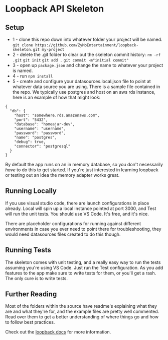 # Loopback API Skeleton

## Setup

* 1 - clone this repo down into whatever folder your project will be named. `git clone https://github.com/ZyMoEntertainment/loopback-skeleton.git my-project`
* 2 - delete the .git folder to clear out the skeleton commit history:
`rm -rf .git`
`git init`
`git add .`
`git commit -m"initial commit"`
* 3 - open up `package.json` and change the name to whatever your project is named.
* 4 - run `npm install`
* 5 - create and configure your datasources.local.json file to point at whatever data source you are using. There is a sample file contained in the repo. We typically use postgres and host on an aws rds instance, here is an example of how that might look:

```
{
  "db": {
    "host": "somewhere.rds.amazonaws.com",
    "port": "5432",
    "database": "homeajar-dev",
    "username": "username",
    "password": "password",
    "name": "postgres",
    "debug": true,
    "connector": "postgresql"
  }
}
```

By default the app runs on an in memory database, so you don't necessarily _have_ to do this to get started. If you're just interested in learning loopback or testing out an idea the memory adapter works great.

## Running Locally

If you use visual studio code, there are launch configurations in place already. Local will spin up a local instance pointed at port 3000, and Test will run the unit tests. You should use VS Code. It's free, and it's nice.

There are placeholder configurations for running against different environments in case you ever need to point there for troubleshooting, they would need datasources files created to do this though.

## Running Tests

The skeleton comes with unit testing, and a really easy way to run the tests assuming you're using VS Code. Just run the Test configuration. As you add features to the app make sure to write tests for them, or you'll get a rash. The only cure is to write tests.

## Further Reading

Most of the folders within the source have readme's explaining what they are and what they're for, and the example files are pretty well commented. Read over them to get a better understanding of where things go and how to follow best practices.

Check out the [loopback docs](https://loopback.io/doc/en/lb3/) for more information.
